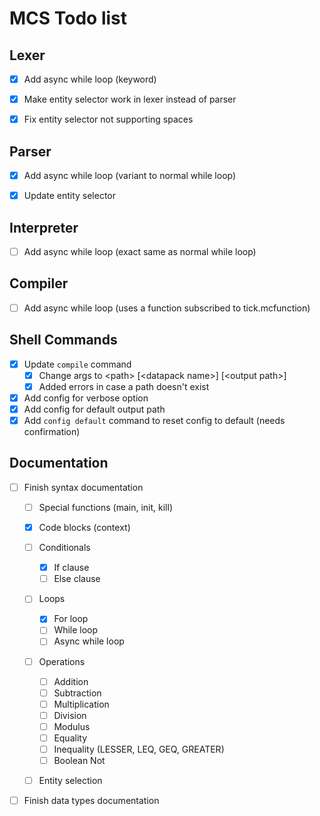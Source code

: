 # MCS Todo list


## Lexer
- [x] Add async while loop (keyword)
- [x] Make entity selector work in lexer instead of parser
- [x] Fix entity selector not supporting spaces


## Parser
- [x] Add async while loop (variant to normal while loop)
- [x] Update entity selector


## Interpreter
- [ ] Add async while loop (exact same as normal while loop)


## Compiler
- [ ] Add async while loop (uses a function subscribed to tick.mcfunction)


## Shell Commands
- [x] Update ``compile`` command
  - [x] Change args to \<path> \[\<datapack name>] \[\<output path>]
  - [x] Added errors in case a path doesn't exist
- [x] Add config for verbose option
- [x] Add config for default output path
- [x] Add ``config default`` command to reset config to default (needs confirmation)

## Documentation
- [ ] Finish syntax documentation
  - [ ] Special functions (main, init, kill)
  - [x] Code blocks (context)
  - [ ] Conditionals
    - [x] If clause
    - [ ] Else clause
  - [ ] Loops
    - [x] For loop
    - [ ] While loop
    - [ ] Async while loop
  - [ ] Operations
    - [ ] Addition
    - [ ] Subtraction
    - [ ] Multiplication
    - [ ] Division
    - [ ] Modulus
    - [ ] Equality
    - [ ] Inequality (LESSER, LEQ, GEQ, GREATER)
    - [ ] Boolean Not
  - [ ] Entity selection


- [ ] Finish data types documentation